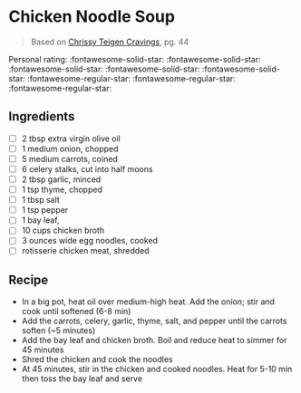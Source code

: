 # Chicken Noodle Soup

> Based on [Chrissy Teigen Cravings], pg. 44

  [Chrissy Teigen Cravings]: https://www.penguinrandomhouse.com/books/252973/cravings-by-chrissy-teigen-with-adeena-sussman/

<!-- {cts} rating=2; (User can specify rating on scale of 1-5) -->

Personal rating: :fontawesome-solid-star: :fontawesome-solid-star: :fontawesome-solid-star: :fontawesome-solid-star: :fontawesome-solid-star: :fontawesome-regular-star: :fontawesome-regular-star: :fontawesome-regular-star:

<!-- {cte} -->

<!-- {cts} name_image=None; (User can specify image name) -->

<!-- TODO: Capture image -->

<!-- {cte} -->

## Ingredients

* [ ] 2 tbsp extra virgin olive oil
* [ ] 1 medium onion, chopped
* [ ] 5 medium carrots, coined
* [ ] 6 celery stalks, cut into half moons
* [ ] 2 tbsp garlic, minced
* [ ] 1 tsp thyme, chopped
* [ ] 1 tbsp salt
* [ ] 1 tsp pepper
* [ ] 1 bay leaf,
* [ ] 10 cups chicken broth
* [ ] 3 ounces wide egg noodles, cooked
* [ ] rotisserie chicken meat, shredded

## Recipe

* In a big pot, heat oil over medium-high heat. Add the onion; stir and cook until softened (6-8 min)
* Add the carrots, celery, garlic, thyme, salt, and pepper until the carrots soften (~5 minutes)
* Add the bay leaf and chicken broth. Boil and reduce heat to simmer for 45 minutes
* Shred the chicken and cook the noodles
* At 45 minutes, stir in the chicken and cooked noodles. Heat for 5-10 min then toss the bay leaf and serve
